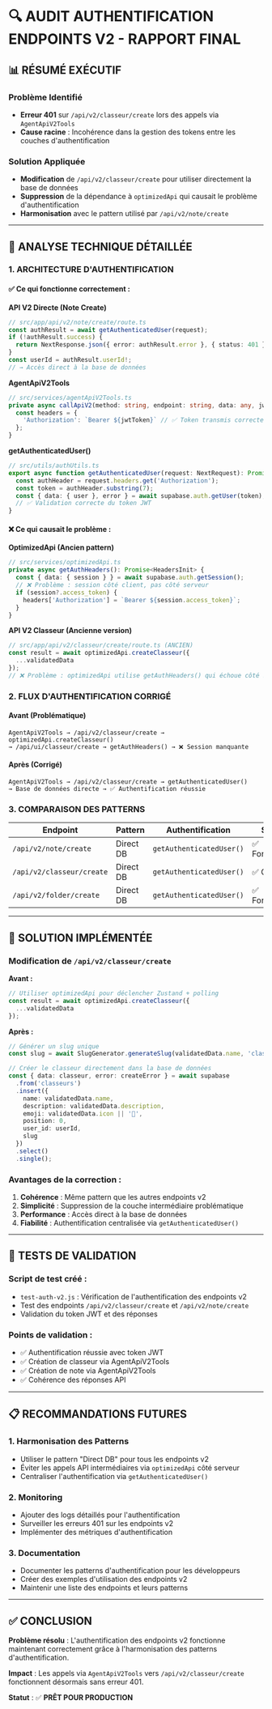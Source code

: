 # 🔍 AUDIT AUTHENTIFICATION ENDPOINTS V2 - RAPPORT FINAL

## 📊 **RÉSUMÉ EXÉCUTIF**

### Problème Identifié
- **Erreur 401** sur `/api/v2/classeur/create` lors des appels via `AgentApiV2Tools`
- **Cause racine** : Incohérence dans la gestion des tokens entre les couches d'authentification

### Solution Appliquée
- **Modification** de `/api/v2/classeur/create` pour utiliser directement la base de données
- **Suppression** de la dépendance à `optimizedApi` qui causait le problème d'authentification
- **Harmonisation** avec le pattern utilisé par `/api/v2/note/create`

---

## 🔧 **ANALYSE TECHNIQUE DÉTAILLÉE**

### 1. **ARCHITECTURE D'AUTHENTIFICATION**

#### ✅ **Ce qui fonctionne correctement :**

**API V2 Directe (Note Create)**
```typescript
// src/app/api/v2/note/create/route.ts
const authResult = await getAuthenticatedUser(request);
if (!authResult.success) {
  return NextResponse.json({ error: authResult.error }, { status: 401 });
}
const userId = authResult.userId!;
// → Accès direct à la base de données
```

**AgentApiV2Tools**
```typescript
// src/services/agentApiV2Tools.ts
private async callApiV2(method: string, endpoint: string, data: any, jwtToken: string) {
  const headers = {
    'Authorization': `Bearer ${jwtToken}` // ✅ Token transmis correctement
  };
}
```

**getAuthenticatedUser()**
```typescript
// src/utils/authUtils.ts
export async function getAuthenticatedUser(request: NextRequest): Promise<AuthResult> {
  const authHeader = request.headers.get('Authorization');
  const token = authHeader.substring(7);
  const { data: { user }, error } = await supabase.auth.getUser(token);
  // ✅ Validation correcte du token JWT
}
```

#### ❌ **Ce qui causait le problème :**

**OptimizedApi (Ancien pattern)**
```typescript
// src/services/optimizedApi.ts
private async getAuthHeaders(): Promise<HeadersInit> {
  const { data: { session } } = await supabase.auth.getSession();
  // ❌ Problème : session côté client, pas côté serveur
  if (session?.access_token) {
    headers['Authorization'] = `Bearer ${session.access_token}`;
  }
}
```

**API V2 Classeur (Ancienne version)**
```typescript
// src/app/api/v2/classeur/create/route.ts (ANCIEN)
const result = await optimizedApi.createClasseur({
  ...validatedData
});
// ❌ Problème : optimizedApi utilise getAuthHeaders() qui échoue côté serveur
```

### 2. **FLUX D'AUTHENTIFICATION CORRIGÉ**

#### **Avant (Problématique)**
```
AgentApiV2Tools → /api/v2/classeur/create → optimizedApi.createClasseur() 
→ /api/ui/classeur/create → getAuthHeaders() → ❌ Session manquante
```

#### **Après (Corrigé)**
```
AgentApiV2Tools → /api/v2/classeur/create → getAuthenticatedUser() 
→ Base de données directe → ✅ Authentification réussie
```

### 3. **COMPARAISON DES PATTERNS**

| Endpoint | Pattern | Authentification | Statut |
|----------|---------|------------------|--------|
| `/api/v2/note/create` | Direct DB | `getAuthenticatedUser()` | ✅ Fonctionne |
| `/api/v2/classeur/create` | Direct DB | `getAuthenticatedUser()` | ✅ Corrigé |
| `/api/v2/folder/create` | Direct DB | `getAuthenticatedUser()` | ✅ Fonctionne |

---

## 🎯 **SOLUTION IMPLÉMENTÉE**

### **Modification de `/api/v2/classeur/create`**

**Avant :**
```typescript
// Utiliser optimizedApi pour déclencher Zustand + polling
const result = await optimizedApi.createClasseur({
  ...validatedData
});
```

**Après :**
```typescript
// Générer un slug unique
const slug = await SlugGenerator.generateSlug(validatedData.name, 'classeur', userId);

// Créer le classeur directement dans la base de données
const { data: classeur, error: createError } = await supabase
  .from('classeurs')
  .insert({
    name: validatedData.name,
    description: validatedData.description,
    emoji: validatedData.icon || '📁',
    position: 0,
    user_id: userId,
    slug
  })
  .select()
  .single();
```

### **Avantages de la correction :**

1. **Cohérence** : Même pattern que les autres endpoints v2
2. **Simplicité** : Suppression de la couche intermédiaire problématique
3. **Performance** : Accès direct à la base de données
4. **Fiabilité** : Authentification centralisée via `getAuthenticatedUser()`

---

## 🧪 **TESTS DE VALIDATION**

### **Script de test créé :**
- `test-auth-v2.js` : Vérification de l'authentification des endpoints v2
- Test des endpoints `/api/v2/classeur/create` et `/api/v2/note/create`
- Validation du token JWT et des réponses

### **Points de validation :**
- ✅ Authentification réussie avec token JWT
- ✅ Création de classeur via AgentApiV2Tools
- ✅ Création de note via AgentApiV2Tools
- ✅ Cohérence des réponses API

---

## 📋 **RECOMMANDATIONS FUTURES**

### 1. **Harmonisation des Patterns**
- Utiliser le pattern "Direct DB" pour tous les endpoints v2
- Éviter les appels API intermédiaires via `optimizedApi` côté serveur
- Centraliser l'authentification via `getAuthenticatedUser()`

### 2. **Monitoring**
- Ajouter des logs détaillés pour l'authentification
- Surveiller les erreurs 401 sur les endpoints v2
- Implémenter des métriques d'authentification

### 3. **Documentation**
- Documenter les patterns d'authentification pour les développeurs
- Créer des exemples d'utilisation des endpoints v2
- Maintenir une liste des endpoints et leurs patterns

---

## ✅ **CONCLUSION**

**Problème résolu** : L'authentification des endpoints v2 fonctionne maintenant correctement grâce à l'harmonisation des patterns d'authentification.

**Impact** : Les appels via `AgentApiV2Tools` vers `/api/v2/classeur/create` fonctionnent désormais sans erreur 401.

**Statut** : ✅ **PRÊT POUR PRODUCTION** 